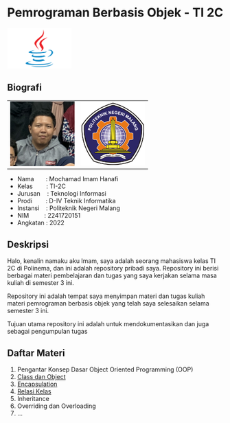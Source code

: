 # Pemrograman Berbasis Objek - TI 2C

<img src="/img/java.png" alt="Java" width="150"> <br>

## Biografi

<table style="border-collapse: collapse;">
    <tr>
        <td><img src="/img/imam.JPG" alt="Mochamad Imam Hanafi" width="150"></td>
        <td><img src="/img/polinema.png" alt="Polinema" width="150"></td>
    </tr>
</table>

- Nama &nbsp;&nbsp;&nbsp;&nbsp;&nbsp;&nbsp;: Mochamad Imam Hanafi
- Kelas &nbsp;&nbsp;&nbsp;&nbsp;&nbsp;&nbsp;&nbsp;: TI-2C
- Jurusan &nbsp;&nbsp;&nbsp;: Teknologi Informasi
- Prodi &nbsp;&nbsp;&nbsp;&nbsp;&nbsp;&nbsp;&nbsp;: D-IV Teknik Informatika
- Instansi &nbsp;&nbsp;&nbsp;: Politeknik Negeri Malang
- NIM &nbsp;&nbsp;&nbsp;&nbsp;&nbsp;&nbsp;&nbsp;&nbsp;: 2241720151
- Angkatan : 2022

## Deskripsi

Halo, kenalin namaku aku Imam, saya adalah seorang mahasiswa kelas TI 2C di Polinema, dan ini adalah repository pribadi saya. Repository ini berisi berbagai materi pembelajaran dan tugas yang saya kerjakan selama masa kuliah di semester 3 ini.

Repository ini adalah tempat saya menyimpan materi dan tugas kuliah materi pemrograman berbasis objek yang telah saya selesaikan selama semester 3 ini.

Tujuan utama repository ini adalah untuk mendokumentasikan dan juga sebagai pengumpulan tugas

## Daftar Materi

1. Pengantar Konsep Dasar Object Oriented Programming (OOP)
2. [Class dan Object](/class-and-object/)
3. [Encapsulation](/encapsulation/)
4. [Relasi Kelas](/relasi-kelas/)
5. Inheritance
6. Overriding dan Overloading
7. ...
